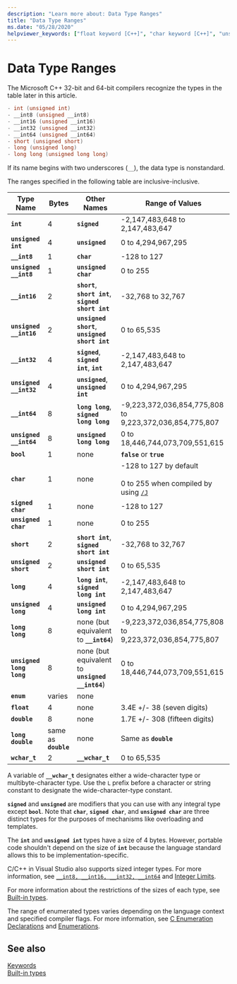 ```yaml
---
description: "Learn more about: Data Type Ranges"
title: "Data Type Ranges"
ms.date: "05/28/2020"
helpviewer_keywords: ["float keyword [C++]", "char keyword [C++]", "unsigned long", "__wchar_t keyword [C++]", "unsigned short int [C++]", "enum keyword [C++]", "unsigned char keyword [C++]", "integer data type [C++], data type ranges", "int data type", "data types [C++], ranges", "unsigned int [C++]", "short data type", "short int data", "signed types [C++], data type ranges", "long long keyword [C++]", "long double keyword [C++]", "double data type [C++], data type ranges", "signed short int [C++]", "unsigned short", "sized integer types", "signed int [C++]", "signed long int [C++]", "signed char keyword [C++]", "wchar_t keyword [C++]", "long keyword [C++]", "ranges [C++]", "unsigned types [C++], data type ranges", "floating-point numbers [C++]", "data type ranges", "ranges [C++], data types", "long int keyword [C++]", "unsigned long int [C++]"]
---
```

# Data Type Ranges

The Microsoft C++ 32-bit and 64-bit compilers recognize the types in the table later in this article.

```cpp
- int (unsigned int)
- __int8 (unsigned __int8)
- __int16 (unsigned __int16)
- __int32 (unsigned __int32)
- __int64 (unsigned __int64)
- short (unsigned short)
- long (unsigned long)
- long long (unsigned long long)
```

If its name begins with two underscores (`__`), the data type is nonstandard.

The ranges specified in the following table are inclusive-inclusive.

|Type Name|Bytes|Other Names|Range of Values|
|---------------|-----------|-----------------|---------------------|
|**`int`**|4|**`signed`**|-2,147,483,648 to 2,147,483,647|
|**`unsigned int`**|4|**`unsigned`**|0 to 4,294,967,295|
|**`__int8`**|1|**`char`**|-128 to 127|
|**`unsigned __int8`**|1|**`unsigned char`**|0 to 255|
|**`__int16`**|2|**`short`**, **`short int`**, **`signed short int`**|-32,768 to 32,767|
|**`unsigned __int16`**|2|**`unsigned short`**, **`unsigned short int`**|0 to 65,535|
|**`__int32`**|4|**`signed`**, **`signed int`**, **`int`**|-2,147,483,648 to 2,147,483,647|
|**`unsigned __int32`**|4|**`unsigned`**, **`unsigned int`**|0 to 4,294,967,295|
|**`__int64`**|8|**`long long`**, **`signed long long`**|-9,223,372,036,854,775,808 to 9,223,372,036,854,775,807|
|**`unsigned __int64`**|8|**`unsigned long long`**|0 to 18,446,744,073,709,551,615|
|**`bool`**|1|none|**`false`** or **`true`**|
|**`char`**|1|none|-128 to 127 by default<br /><br /> 0 to 255 when compiled by using [`/J`](../build/reference/j-default-char-type-is-unsigned.md)|
|**`signed char`**|1|none|-128 to 127|
|**`unsigned char`**|1|none|0 to 255|
|**`short`**|2|**`short int`**, **`signed short int`**|-32,768 to 32,767|
|**`unsigned short`**|2|**`unsigned short int`**|0 to 65,535|
|**`long`**|4|**`long int`**, **`signed long int`**|-2,147,483,648 to 2,147,483,647|
|**`unsigned long`**|4|**`unsigned long int`**|0 to 4,294,967,295|
|**`long long`**|8|none (but equivalent to **`__int64`**)|-9,223,372,036,854,775,808 to 9,223,372,036,854,775,807|
|**`unsigned long long`**|8|none (but equivalent to **`unsigned __int64`**)|0 to 18,446,744,073,709,551,615|
|**`enum`**|varies|none| |
|**`float`**|4|none|3.4E +/- 38 (seven digits)|
|**`double`**|8|none|1.7E +/- 308 (fifteen digits)|
|**`long double`**|same as **`double`**|none|Same as **`double`**|
|**`wchar_t`**|2|**`__wchar_t`**|0 to 65,535|

A variable of **`__wchar_t`** designates either a wide-character type or multibyte-character type. Use the `L` prefix before a character or string constant to designate the wide-character-type constant.

**`signed`** and **`unsigned`** are modifiers that you can use with any integral type except **`bool`**. Note that **`char`**, **`signed char`**, and **`unsigned char`** are three distinct types for the purposes of mechanisms like overloading and templates.

The **`int`** and **`unsigned int`** types have a size of 4 bytes. However, portable code shouldn't depend on the size of **`int`** because the language standard allows this to be implementation-specific.

C/C++ in Visual Studio also supports sized integer types. For more information, see [`__int8, __int16, __int32, __int64`](../cpp/int8-int16-int32-int64.md) and [Integer Limits](../cpp/integer-limits.md).

For more information about the restrictions of the sizes of each type, see [Built-in types](../cpp/fundamental-types-cpp.md).

The range of enumerated types varies depending on the language context and specified compiler flags. For more information, see [C Enumeration Declarations](../c-language/c-enumeration-declarations.md) and [Enumerations](../cpp/enumerations-cpp.md).

## See also

[Keywords](../cpp/keywords-cpp.md)\
[Built-in types](../cpp/fundamental-types-cpp.md)
